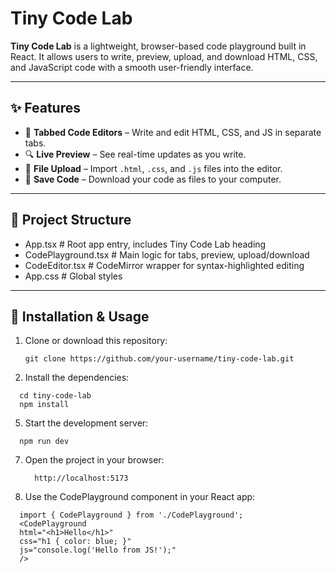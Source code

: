 # Tiny Code Lab

**Tiny Code Lab** is a lightweight, browser-based code playground built in React. It allows users to write, preview, upload, and download HTML, CSS, and JavaScript code with a smooth user-friendly interface.

---

## ✨ Features

- 🧠 **Tabbed Code Editors** – Write and edit HTML, CSS, and JS in separate tabs.
- 🔍 **Live Preview** – See real-time updates as you write.
- 📁 **File Upload** – Import `.html`, `.css`, and `.js` files into the editor.
- 💾 **Save Code** – Download your code as files to your computer.

---

## 📁 Project Structure

- App.tsx # Root app entry, includes Tiny Code Lab heading
- CodePlayground.tsx # Main logic for tabs, preview, upload/download
- CodeEditor.tsx # CodeMirror wrapper for syntax-highlighted editing
- App.css # Global styles

---

## 🚀 Installation & Usage

1. Clone or download this repository:
   ```
   git clone https://github.com/your-username/tiny-code-lab.git
   ```
3. Install the dependencies:
```
  cd tiny-code-lab
  npm install
```

5. Start the development server:
```
  npm run dev
```

7. Open the project in your browser:
   ```
     http://localhost:5173
   ```
   
9. Use the CodePlayground component in your React app:
```
  import { CodePlayground } from './CodePlayground';
  <CodePlayground
  html="<h1>Hello</h1>"
  css="h1 { color: blue; }"
  js="console.log('Hello from JS!');"
  />
```

